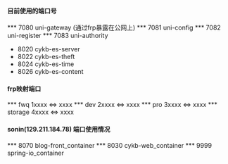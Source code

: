 #### 目前使用的端口号

*** 7080 uni-gateway (通过frp暴露在公网上)
*** 7081 uni-config
*** 7082 uni-register
*** 7083 uni-authority

* 8020 cykb-es-server
* 8022 cykb-es-theft
* 8024 cykb-es-time
* 8026 cykb-es-content

#### frp映射端口

*** fwq 1xxxx <=> xxxx
*** dev 2xxxx <=> xxxx
*** pro 3xxxx <=> xxxx
*** storage 4xxxx <=> xxxx

#### sonin(129.211.184.78) 端口使用情况

*** 8070 blog-front_container
*** 8030 cykb-web_container
*** 9999 spring-io_container